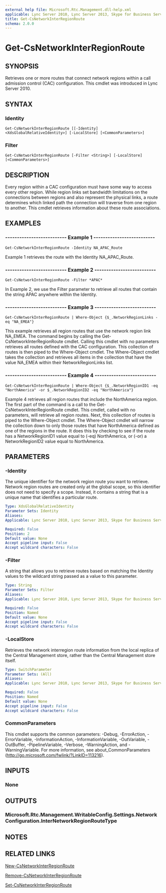 ```yaml
---
external help file: Microsoft.Rtc.Management.dll-help.xml
applicable: Lync Server 2010, Lync Server 2013, Skype for Business Server 2015, Skype for Business Server 2019
title: Get-CsNetworkInterRegionRoute
schema: 2.0.0
---
```


# Get-CsNetworkInterRegionRoute

## SYNOPSIS
Retrieves one or more routes that connect network regions within a call admission control (CAC) configuration.
This cmdlet was introduced in Lync Server 2010.


## SYNTAX

### Identity
```
Get-CsNetworkInterRegionRoute [[-Identity] <XdsGlobalRelativeIdentity>] [-LocalStore] [<CommonParameters>]
```

### Filter
```
Get-CsNetworkInterRegionRoute [-Filter <String>] [-LocalStore] [<CommonParameters>]
```

## DESCRIPTION
Every region within a CAC configuration must have some way to access every other region.
While region links set bandwidth limitations on the connections between regions and also represent the physical links, a route determines which linked path the connection will traverse from one region to another.
This cmdlet retrieves information about these route associations.


## EXAMPLES

### -------------------------- Example 1 --------------------------
```
Get-CsNetworkInterRegionRoute -Identity NA_APAC_Route
```

Example 1 retrieves the route with the Identity NA_APAC_Route.

### -------------------------- Example 2 --------------------------
```
Get-CsNetworkInterRegionRoute -Filter *APAC*
```

In Example 2, we use the Filter parameter to retrieve all routes that contain the string APAC anywhere within the Identity.

### -------------------------- Example 3 --------------------------
```
Get-CsNetworkInterRegionRoute | Where-Object {$_.NetworkRegionLinks -eq "NA_EMEA"}
```

This example retrieves all region routes that use the network region link NA_EMEA.
The command begins by calling the Get-CsNetworkInterRegionRoute cmdlet.
Calling this cmdlet with no parameters retrieves all routes defined with the CAC configuration.
This collection of routes is then piped to the Where-Object cmdlet.
The Where-Object cmdlet takes the collection and retrieves all items in the collection that have the value NA_EMEA within their NetworkRegionLinks list.

### -------------------------- Example 4 --------------------------
```
Get-CsNetworkInterRegionRoute | Where-Object {$_.NetworkRegionID1 -eq "NorthAmerica" -or $_.NetworkRegionID2 -eq "NorthAmerica"}
```

Example 4 retrieves all region routes that include the NorthAmerica region.
The first part of the command is a call to the Get-CsNetworkInterRegionRoute cmdlet.
This cmdlet, called with no parameters, will retrieve all region routes.
Next, this collection of routes is piped to the Where-Object cmdlet.
The Where-Object cmdlet will narrow the collection down to only those routes that have NorthAmerica defined as one of the regions in the route.
It does this by checking to see if the route has a NetworkRegionID1 value equal to (-eq) NorthAmerica, or (-or) a NetworkRegionID2 value equal to NorthAmerica.


## PARAMETERS

### -Identity
The unique identifier for the network region route you want to retrieve.
Network region routes are created only at the global scope, so this identifier does not need to specify a scope.
Instead, it contains a string that is a unique name that identifies a particular route.

```yaml
Type: XdsGlobalRelativeIdentity
Parameter Sets: Identity
Aliases: 
Applicable: Lync Server 2010, Lync Server 2013, Skype for Business Server 2015, Skype for Business Server 2019

Required: False
Position: 2
Default value: None
Accept pipeline input: False
Accept wildcard characters: False
```

### -Filter
A string that allows you to retrieve routes based on matching the Identity values to the wildcard string passed as a value to this parameter.

```yaml
Type: String
Parameter Sets: Filter
Aliases: 
Applicable: Lync Server 2010, Lync Server 2013, Skype for Business Server 2015, Skype for Business Server 2019

Required: False
Position: Named
Default value: None
Accept pipeline input: False
Accept wildcard characters: False
```

### -LocalStore
Retrieves the network interregion route information from the local replica of the Central Management store, rather than the Central Management store itself.

```yaml
Type: SwitchParameter
Parameter Sets: (All)
Aliases: 
Applicable: Lync Server 2010, Lync Server 2013, Skype for Business Server 2015, Skype for Business Server 2019

Required: False
Position: Named
Default value: None
Accept pipeline input: False
Accept wildcard characters: False
```

### CommonParameters
This cmdlet supports the common parameters: -Debug, -ErrorAction, -ErrorVariable, -InformationAction, -InformationVariable, -OutVariable, -OutBuffer, -PipelineVariable, -Verbose, -WarningAction, and -WarningVariable. For more information, see about_CommonParameters (http://go.microsoft.com/fwlink/?LinkID=113216).


## INPUTS

### None


## OUTPUTS

### Microsoft.Rtc.Management.WritableConfig.Settings.NetworkConfiguration.InterNetworkRegionRouteType


## NOTES


## RELATED LINKS

[New-CsNetworkInterRegionRoute](New-CsNetworkInterRegionRoute.md)

[Remove-CsNetworkInterRegionRoute](Remove-CsNetworkInterRegionRoute.md)

[Set-CsNetworkInterRegionRoute](Set-CsNetworkInterRegionRoute.md)

